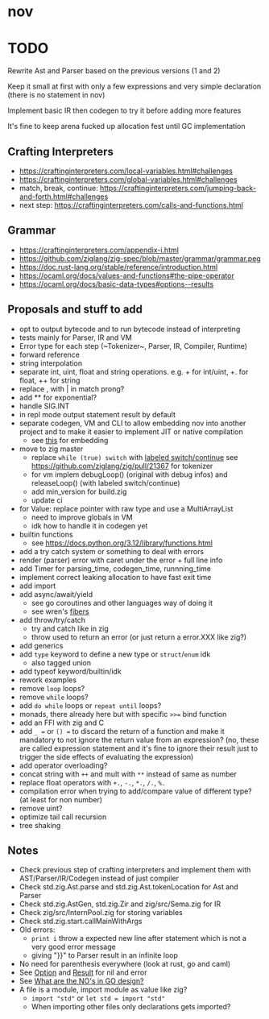 # nov

# TODO
Rewrite Ast and Parser based on the previous versions (1 and 2)

Keep it small at first with only a few expressions and very simple declaration (there is no statement in nov)

Implement basic IR then codegen to try it before adding more features

It's fine to keep arena fucked up allocation fest until GC implementation

## Crafting Interpreters
- https://craftinginterpreters.com/local-variables.html#challenges
- https://craftinginterpreters.com/global-variables.html#challenges
- match, break, continue: https://craftinginterpreters.com/jumping-back-and-forth.html#challenges
- next step: https://craftinginterpreters.com/calls-and-functions.html

## Grammar
- https://craftinginterpreters.com/appendix-i.html
- https://github.com/ziglang/zig-spec/blob/master/grammar/grammar.peg
- https://doc.rust-lang.org/stable/reference/introduction.html
- https://ocaml.org/docs/values-and-functions#the-pipe-operator
- https://ocaml.org/docs/basic-data-types#options--results

## Proposals and stuff to add
- opt to output bytecode and to run bytecode instead of interpreting
- tests mainly for Parser, IR and VM
- Error type for each step (~Tokenizer~, Parser, IR, Compiler, Runtime)
- forward reference
- string interpolation
- separate int, uint, float and string operations. e.g. + for int/uint, +. for float, ++ for string
- replace , with | in match prong?
- add ** for exponential?
- handle SIG.INT
- in repl mode output statement result by default
- separate codegen, VM and CLI to allow embedding nov into another project and to
  make it easier to implement JIT or native compilation
  - see [this](https://wren.io/embedding/) for embedding
- move to zig master
  - replace `while (true) switch` with [labeled switch/continue](https://github.com/ziglang/zig/pull/21257)
    see https://github.com/ziglang/zig/pull/21367 for tokenizer
  - for vm implem debugLoop() (original with debug infos) and releaseLoop() (with labeled switch/continue)
  - add min_version for build.zig
  - update ci
- for Value: replace pointer with raw type and use a MultiArrayList
  - need to improve globals in VM
  - idk how to handle it in codegen yet
- builtin functions
  - see https://docs.python.org/3.12/library/functions.html
- add a try catch system or something to deal with errors
- render (parser) error with caret under the error + full line info
- add Timer for parsing_time, codegen_time, runnning_time
- implement correct leaking allocation to have fast exit time
- add import
- add async/await/yield
  - see go coroutines and other languages way of doing it
  - see wren's [fibers](https://wren.io/concurrency.html)
- add throw/try/catch
  - try and catch like in zig
  - throw used to return an error (or just return a error.XXX like zig?)
- add generics
- add `type` keyword to define a new type or `struct`/`enum` idk
  - also tagged union
- add typeof keyword/builtin/idk
- rework examples
- remove `loop` loops?
- remove `while` loops?
- add `do while` loops or `repeat until` loops?
- monads, there already here but with specific `>>=` bind function
- add an FFI with zig and C
- add `_ =` or `() =` to discard the return of a function and make it mandatory
  to not ignore the return value from an expression? (no, these are called
  expression statement and it's fine to ignore their result just to trigger the
  side effects of evaluating the expression)
- add operator overloading?
- concat string with `++` and mult with `**` instead of same as number
- replace float operators with `+.`, `-.`, `*.`, `/.`, `%.`
- compilation error when trying to add/compare value of different type? (at least for non number)
- remove uint?
- optimize tail call recursion
- tree shaking

## Notes
- Check previous step of crafting interpreters and implement them with
  AST/Parser/IR/Codegen instead of just compiler
- Check std.zig.Ast.parse and std.zig.Ast.tokenLocation for Ast and Parser
- Check std.zig.AstGen, std.zig.Zir and zig/src/Sema.zig for IR
- Check zig/src/InternPool.zig for storing variables
- Check std.zig.start.callMainWithArgs
- Old errors:
  - `print i` throw a expected new line after statement which is not a very good error message
  - giving "}}" to Parser result in an infinite loop
- No need for parenthesis everywhere (look at rust, go and caml)
- See [Option](https://doc.rust-lang.org/std/option) and [Result](https://doc.rust-lang.org/std/result) for nil and error
- See [What are the NO's in GO design?](https://kuree.gitbooks.io/the-go-programming-language-report/content/32/text.html)
- A file is a module, import module as value like zig?
  - `import "std"` or `let std = import "std"`
  - When importing other files only declarations gets imported?

